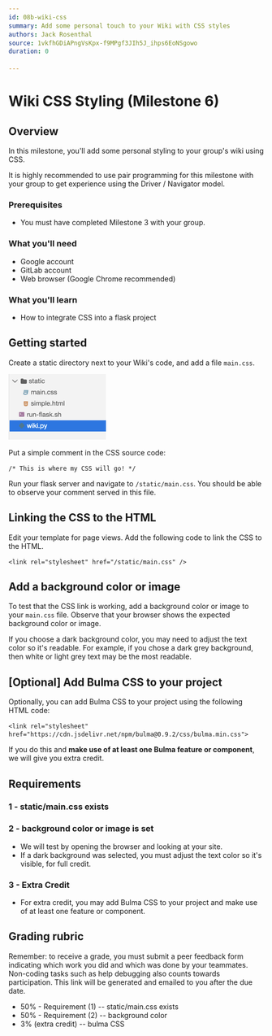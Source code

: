 ```yaml
---
id: 08b-wiki-css
summary: Add some personal touch to your Wiki with CSS styles
authors: Jack Rosenthal
source: 1vkfhGDiAPngVsKpx-f9MPgf3JIh5J_ihps6EoNSgowo
duration: 0

---
```


# Wiki CSS Styling (Milestone 6)




## Overview



In this milestone, you'll add some personal styling to your group's wiki using CSS.

It is highly recommended to use pair programming for this milestone with your group to get experience using the Driver / Navigator model.

### Prerequisites

* You must have completed Milestone 3 with your group.

### What you'll need

* Google account
* GitLab account
* Web browser (Google Chrome recommended)

### What you'll learn

* How to integrate CSS into a flask project


## Getting started



Create a static directory next to your Wiki's code, and add a file `main.css`.

<img src="img/433d271d836c227d.png" alt="433d271d836c227d.png"  width="192.00" />

Put a simple comment in the CSS source code:

```console
/* This is where my CSS will go! */
```

Run your flask server and navigate to `/static/main.css`. You should be able to observe your comment served in this file.


## Linking the CSS to the HTML



Edit your template for page views. Add the following code to link the CSS to the HTML.

```console
<link rel="stylesheet" href="/static/main.css" />
```


## Add a background color or image



To test that the CSS link is working, add a background color or image to your `main.css` file. Observe that your browser shows the expected background color or image.

If you choose a dark background color, you may need to adjust the text color so it's readable. For example, if you chose a dark grey background, then white or light grey text may be the most readable.


## [Optional] Add Bulma CSS to your project



Optionally, you can add Bulma CSS to your project using the following HTML code:

```console
<link rel="stylesheet" href="https://cdn.jsdelivr.net/npm/bulma@0.9.2/css/bulma.min.css">
```

If you do this and **make use of at least one Bulma feature or component**, we will give you extra credit.


## Requirements



### 1 - static/main.css exists

### 2 - background color or image is set

* We will test by opening the browser and looking at your site.
* If a dark background was selected, you must adjust the text color so it's visible, for full credit.

### 3 - Extra Credit

* For extra credit, you may add Bulma CSS to your project and make use of at least one feature or component.


## Grading rubric



Remember: to receive a grade, you must submit a peer feedback form indicating which work you did and which was done by your teammates. Non-coding tasks such as help debugging also counts towards participation. This link will be generated and emailed to you after the due date.

* 50% - Requirement (1) -- static/main.css exists
* 50% - Requirement (2) -- background color
* 3% (extra credit) -- bulma CSS


